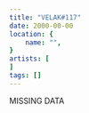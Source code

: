 ```yaml
---
title: "VELAK#117"
date: 2000-00-00
location: {
    name: "",
}
artists: [
]
tags: []
---
```

MISSING DATA
